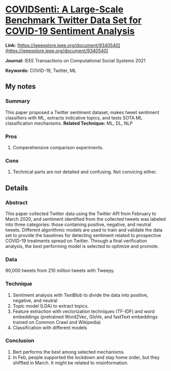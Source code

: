 # [COVIDSenti: A Large-Scale Benchmark Twitter Data Set for COVID-19 Sentiment Analysis](https://ieeexplore.ieee.org/document/9340540)

**Link:** [https://ieeexplore.ieee.org/document/9340540](https://ieeexplore.ieee.org/document/9340540)


**Journal:** IEEE Transactions on Computational Social Systems 2021

**Keywords:** COVID-19, Twitter, ML


## My notes
### Summary
This paper proposed a Twitter sentiment dataset, makes tweet sentiment classifiers with ML, extracts indicative topics, and tests SOTA ML classification mechanisms.
**Related Technique:** ML, DL, NLP

### Pros
1. Comperehensive comparison experiments.

### Cons
1. Technical parts are not detailed and confusing. Not convicing either.


## Details
### Abstract
This paper collected Twitter data using the Twitter API from February to March 2020, and sentiment identified from the collected tweets was labeled into three categories: those containing positive, negative, and neutral tweets. Different algorithmic models are used to train and validate the data set to provide the baselines for detecting sentiment related to prospective COVID-19 treatments spread on Twitter. Through a final verification analysis, the best performing model is selected to optimize and promote. 


### Data
90,000 tweets from 210 million tweets with Tweepy.

### Technique
1. Sentiment analysis with TextBlob to divide the data into positive, negative, and neutral
2. Topic model (LDA) to extract topics.
3. Feature extraction with vectorization techniques (TF-IDF) and word embeddings (pretrained Word2Vec, GloVe, and fastText embeddings trained on Common Crawl and Wikipedia)
4. Classification with different models
### Conclusion

1. Bert performs the best among selected mechanisms.
2. In Feb, people supported the lockdown and stay home order, but they shiffted in March. It might be related to misinformation.

